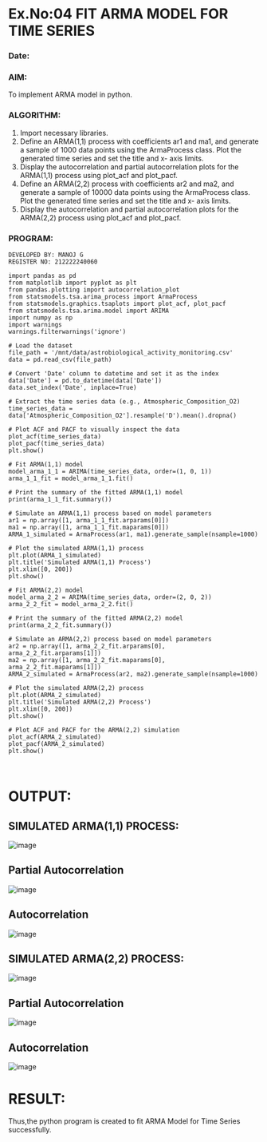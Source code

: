 # Ex.No:04   FIT ARMA MODEL FOR TIME SERIES
### Date:
### AIM:
To implement ARMA model in python.
### ALGORITHM:
1. Import necessary libraries.
2. Define an ARMA(1,1) process with coefficients ar1 and ma1, and generate a sample of 1000
data points using the ArmaProcess class. Plot the generated time series and set the title and x-
axis limits.
3. Display the autocorrelation and partial autocorrelation plots for the ARMA(1,1) process using
plot_acf and plot_pacf.
4. Define an ARMA(2,2) process with coefficients ar2 and ma2, and generate a sample of 10000
data points using the ArmaProcess class. Plot the generated time series and set the title and x-
axis limits.
5. Display the autocorrelation and partial autocorrelation plots for the ARMA(2,2) process using
plot_acf and plot_pacf.

### PROGRAM:
```
DEVELOPED BY: MANOJ G
REGISTER NO: 212222240060
```
```
import pandas as pd
from matplotlib import pyplot as plt
from pandas.plotting import autocorrelation_plot
from statsmodels.tsa.arima_process import ArmaProcess
from statsmodels.graphics.tsaplots import plot_acf, plot_pacf
from statsmodels.tsa.arima.model import ARIMA
import numpy as np
import warnings
warnings.filterwarnings('ignore')

# Load the dataset
file_path = '/mnt/data/astrobiological_activity_monitoring.csv'
data = pd.read_csv(file_path)

# Convert 'Date' column to datetime and set it as the index
data['Date'] = pd.to_datetime(data['Date'])
data.set_index('Date', inplace=True)

# Extract the time series data (e.g., Atmospheric_Composition_O2)
time_series_data = data['Atmospheric_Composition_O2'].resample('D').mean().dropna()

# Plot ACF and PACF to visually inspect the data
plot_acf(time_series_data)
plot_pacf(time_series_data)
plt.show()

# Fit ARMA(1,1) model
model_arma_1_1 = ARIMA(time_series_data, order=(1, 0, 1))
arma_1_1_fit = model_arma_1_1.fit()

# Print the summary of the fitted ARMA(1,1) model
print(arma_1_1_fit.summary())

# Simulate an ARMA(1,1) process based on model parameters
ar1 = np.array([1, arma_1_1_fit.arparams[0]])
ma1 = np.array([1, arma_1_1_fit.maparams[0]])
ARMA_1_simulated = ArmaProcess(ar1, ma1).generate_sample(nsample=1000)

# Plot the simulated ARMA(1,1) process
plt.plot(ARMA_1_simulated)
plt.title('Simulated ARMA(1,1) Process')
plt.xlim([0, 200])
plt.show()

# Fit ARMA(2,2) model
model_arma_2_2 = ARIMA(time_series_data, order=(2, 0, 2))
arma_2_2_fit = model_arma_2_2.fit()

# Print the summary of the fitted ARMA(2,2) model
print(arma_2_2_fit.summary())

# Simulate an ARMA(2,2) process based on model parameters
ar2 = np.array([1, arma_2_2_fit.arparams[0], arma_2_2_fit.arparams[1]])
ma2 = np.array([1, arma_2_2_fit.maparams[0], arma_2_2_fit.maparams[1]])
ARMA_2_simulated = ArmaProcess(ar2, ma2).generate_sample(nsample=1000)

# Plot the simulated ARMA(2,2) process
plt.plot(ARMA_2_simulated)
plt.title('Simulated ARMA(2,2) Process')
plt.xlim([0, 200])
plt.show()

# Plot ACF and PACF for the ARMA(2,2) simulation
plot_acf(ARMA_2_simulated)
plot_pacf(ARMA_2_simulated)
plt.show()



```


# OUTPUT:
## SIMULATED ARMA(1,1) PROCESS:

![image](https://github.com/user-attachments/assets/6ad9e84a-90ee-49c8-934e-d5027e1f7639)


## Partial Autocorrelation

![image](https://github.com/user-attachments/assets/42e8f18a-e86b-4edb-9174-0dde26dc7de6)



## Autocorrelation

![image](https://github.com/user-attachments/assets/8eccf4e5-35d1-4dc8-afc3-095d1cff8b07)




## SIMULATED ARMA(2,2) PROCESS:

![image](https://github.com/user-attachments/assets/3ae4f09d-5586-44e2-a6d9-b7307b5f63a7)



## Partial Autocorrelation

![image](https://github.com/user-attachments/assets/5df368eb-64da-47b6-b531-e023d375b02f)


## Autocorrelation

![image](https://github.com/user-attachments/assets/060fe6a4-db52-4487-8c5c-57f0b1d27731)


# RESULT:
Thus,the python program is created to fit ARMA Model for Time Series successfully.
